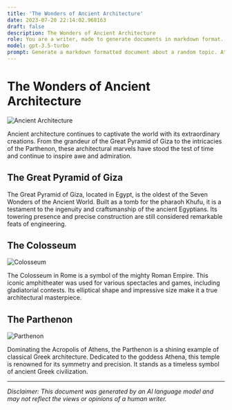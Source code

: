 ```yaml
---
title: 'The Wonders of Ancient Architecture'
date: 2023-07-20 22:14:02.968163
draft: false
description: The Wonders of Ancient Architecture
role: You are a writer, made to generate documents in markdown format. It is very important that all of the documents you generate are in valid markdown format.
model: gpt-3.5-turbo
prompt: Generate a markdown formatted document about a random topic. At the bottom, include a disclaimer explaining that the document was generated by you. The first line of the document should be the title. Make sure that the entire document is in proper markdown format, using a mix of various tags to make the document visually appealing.
---
```


# The Wonders of Ancient Architecture

![Ancient Architecture](https://example.com/architecture.jpg)

Ancient architecture continues to captivate the world with its extraordinary creations. From the grandeur of the Great Pyramid of Giza to the intricacies of the Parthenon, these architectural marvels have stood the test of time and continue to inspire awe and admiration.

## The Great Pyramid of Giza

The Great Pyramid of Giza, located in Egypt, is the oldest of the Seven Wonders of the Ancient World. Built as a tomb for the pharaoh Khufu, it is a testament to the ingenuity and craftsmanship of the ancient Egyptians. Its towering presence and precise construction are still considered remarkable feats of engineering.

## The Colosseum

![Colosseum](https://example.com/colosseum.jpg)

The Colosseum in Rome is a symbol of the mighty Roman Empire. This iconic amphitheater was used for various spectacles and games, including gladiatorial contests. Its elliptical shape and impressive size make it a true architectural masterpiece.

## The Parthenon

![Parthenon](https://example.com/parthenon.jpg)

Dominating the Acropolis of Athens, the Parthenon is a shining example of classical Greek architecture. Dedicated to the goddess Athena, this temple is renowned for its symmetry and precision. It stands as a timeless symbol of ancient Greek civilization.

---

*Disclaimer: This document was generated by an AI language model and may not reflect the views or opinions of a human writer.*